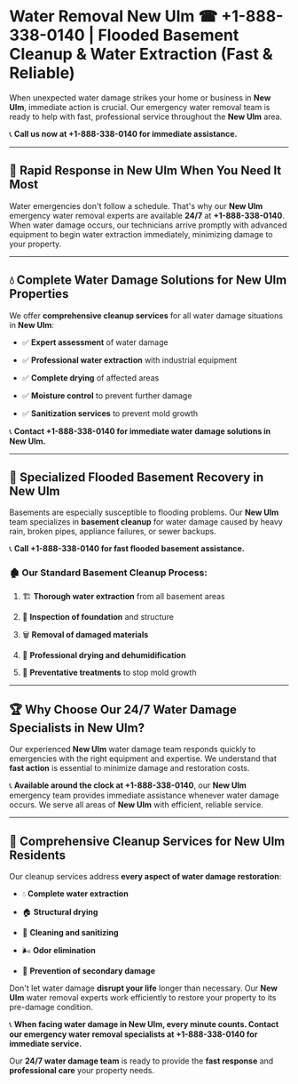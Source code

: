 # Water Removal New Ulm ☎ +1-888-338-0140 | Flooded Basement Cleanup & Water Extraction (Fast & Reliable)

When unexpected water damage strikes your home or business in **New Ulm**, immediate action is crucial. Our emergency water removal team is ready to help with fast, professional service throughout the **New Ulm** area. 

📞 **Call us now at +1-888-338-0140 for immediate assistance.**
---
## 🚀 Rapid Response in New Ulm When You Need It Most
Water emergencies don't follow a schedule. That's why our **New Ulm** emergency water removal experts are available **24/7** at **+1-888-338-0140**. When water damage occurs, our technicians arrive promptly with advanced equipment to begin water extraction immediately, minimizing damage to your property.
---
## 💧 Complete Water Damage Solutions for New Ulm Properties
We offer **comprehensive cleanup services** for all water damage situations in **New Ulm**:
- ✅ **Expert assessment** of water damage  
- ✅ **Professional water extraction** with industrial equipment  
- ✅ **Complete drying** of affected areas  
- ✅ **Moisture control** to prevent further damage  
- ✅ **Sanitization services** to prevent mold growth  
📞 **Contact +1-888-338-0140 for immediate water damage solutions in New Ulm.**
---
## 🌊 Specialized Flooded Basement Recovery in New Ulm
Basements are especially susceptible to flooding problems. Our **New Ulm** team specializes in **basement cleanup** for water damage caused by heavy rain, broken pipes, appliance failures, or sewer backups. 
📞 **Call +1-888-338-0140 for fast flooded basement assistance.**
### 🏚️ Our Standard Basement Cleanup Process:
1. 🏗️ **Thorough water extraction** from all basement areas  
2. 🔎 **Inspection of foundation** and structure  
3. 🗑️ **Removal of damaged materials**  
4. 💨 **Professional drying and dehumidification**  
5. 🚫 **Preventative treatments** to stop mold growth  
---
## 🏆 Why Choose Our 24/7 Water Damage Specialists in New Ulm?
Our experienced **New Ulm** water damage team responds quickly to emergencies with the right equipment and expertise. We understand that **fast action** is essential to minimize damage and restoration costs.
📞 **Available around the clock at +1-888-338-0140**, our **New Ulm** emergency team provides immediate assistance whenever water damage occurs. We serve all areas of **New Ulm** with efficient, reliable service.
---
## 🧹 Comprehensive Cleanup Services for New Ulm Residents
Our cleanup services address **every aspect of water damage restoration**:
- 💧 **Complete water extraction**  
- 🏠 **Structural drying**  
- 🧼 **Cleaning and sanitizing**  
- 🌬️ **Odor elimination**  
- 🚫 **Prevention of secondary damage**  
Don't let water damage **disrupt your life** longer than necessary. Our **New Ulm** water removal experts work efficiently to restore your property to its pre-damage condition.
📞 **When facing water damage in New Ulm, every minute counts. Contact our emergency water removal specialists at +1-888-338-0140 for immediate service.**
Our **24/7 water damage team** is ready to provide the **fast response** and **professional care** your property needs.
